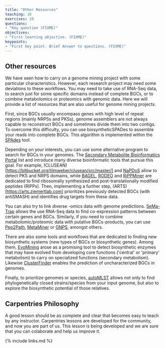 ```yaml
---
title: "Other Resources"
teaching: 10
exercises: 10
questions:
- "Key question (FIXME)"
objectives:
- "First learning objective. (FIXME)"
keypoints:
- "First key point. Brief Answer to questions. (FIXME)"
---
```

## Other resources

We have seen how to carry on a genome mining project with some particular characteristics. However, each research project may need some deviations to these workflows. You may need to take use of RNA-Seq data, to search just for some specific domains instead of complete BGCs, or to combine metabolomics or proteomics with genomic data. Here we will provide a list of resources that are also useful for genome mining projects.

First, since BGCs usually encompass genes with high level of repeat regions (mainly NRPSs and PKSs), genome assemblers are not always capable to reconstruct BGCs and sometimes divide them into two contigs. To overcome this difficulty, you can use biosyntheticSPADes to assemble your reads into complete BGCs. This algorithm is implemented within the [SPAdes](https://github.com/ablab/spades) tool.

Depending on your interests, you can use some alternative program to search for BGCs in your genomes. The [Secondary Metabolite Bioinformatics Portal](https://www.secondarymetabolites.org/) list and introduce many diverse bioinformatic tools that pursue this goal. For example, (CLUSEAN)[https://bitbucket.org/tilmweber/clusean/src/master/] and [NaPDoS](https://npdomainseeker.sdsc.edu/) allow to detect PKS and NRPS domains, while [BAGEL](http://bagel4.molgenrug.nl/), [RODEO](http://www.ripp.rodeo/) and [RiPPMiner](http://www.nii.ac.in/~priyesh/lantipepDB/new_predictions/index.php) are dedicated to find ribosomally synthesized and post-translationally modified peptides (RIPPs). Then, implementing a further step, (ARTS)[https://arts.ziemertlab.com] prioritizes previously detected BGCs (with antiSMASH) and identifies drug targets from these data.

You can also try to link diverse -omics data with genome predictions. [SeMa-Trap](https://sema-trap.ziemertlab.com/) allows the use RNA-Seq data to find co-expression patterns between certain genes and BGCs. Similarly, if you need to combine metabolomic/proteomic data with putative BGCs-products, you can use [Pep2Path](http://pep2path.sourceforge.net), [MetaMiner](https://github.com/mohimanilab/MetaMiner) or [GNPS](https://gnps.ucsd.edu/ProteoSAFe/static/gnps-splash.jsp?redirect=auth), amongst others. 

There are also some tools and workflows that are dedicated to finding new biosynthetic systems (new types of BGCs or biosynthetic genes). Among them, [EvoMining](https://github.com/nselem/evomining) arose as a promising tool to detect biosynthetic enzymes that may have evolved from developing core functions ('central' or 'primary' metabolism) to carry on specialized functions (secondary metabolism). Likewise [ClusterFinder](https://github.com/petercim/ClusterFinder) enables the prediction of uncharacterized BGCs in genomes.

Finally, to prioritize genomes or species, [autoMLST](https://automlst.ziemertlab.com/) allows not only to find phylogenetically closed strains/species from your input genome, but also to explore the biosynthetic potential of those relatives. 


## Carpentries Philosophy
A good lesson should be as complete and clear that becomes easy to teach by any instructor. 
Carpentries lessons are developed for the community, and now you are part of us. 
This lesson is being developed and we are sure that you can colaborate and help us improve it.

{% include links.md %}


